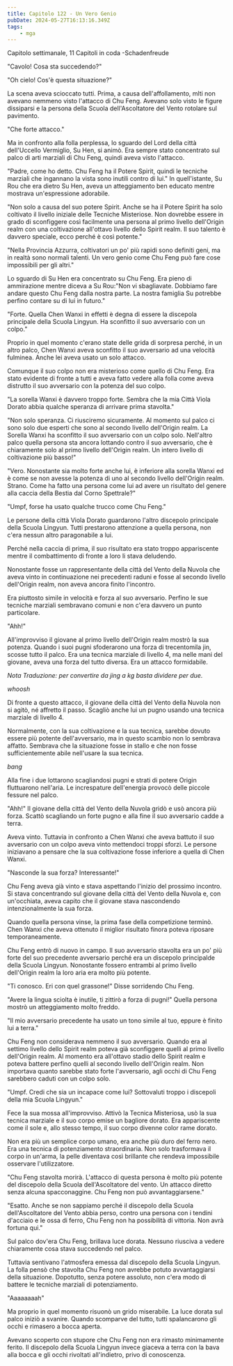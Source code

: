 ```yaml
---
title: Capitolo 122 - Un Vero Genio
pubDate: 2024-05-27T16:13:16.349Z
tags:
    - mga
---
```



Capitolo settimanale,
11 Capitoli in coda
-Schadenfreude


"Cavolo! Cosa sta succedendo?"


"Oh cielo! Cos'è questa situazione?"


La scena aveva scioccato tutti. Prima, a causa dell'affollamento, mlti non avevano nemmeno visto l'attacco di Chu Feng. Avevano solo visto le figure dissiparsi e la persona della Scuola dell'Ascoltatore del Vento rotolare sul pavimento.


"Che forte attacco."


Ma in confronto alla folla perplessa, lo sguardo del Lord della città dell'Uccello Vermiglio, Su Hen, si animò. Era sempre stato concentrato sul palco di arti marziali di Chu Feng, quindi aveva visto l'attacco.


"Padre, come ho detto. Chu Feng ha il Potere Spirit, quindi le tecniche marziali che ingannano la vista sono inutili contro di lui." In quell'istante, Su Rou che era dietro Su Hen, aveva un atteggiamento ben educato mentre mostrava un'espressione adorabile.


"Non solo a causa del suo potere Spirit. Anche se ha il Potere Spirit ha solo coltivato il livello iniziale delle Tecniche Misteriose. Non dovrebbe essere in grado di sconfiggere così facilmente una persona al primo livello dell'Origin realm con una coltivazione all'ottavo livello dello Spirit realm. Il suo talento è davvero speciale, ecco perché è così potente."


"Nella Provincia Azzurra, coltivatori un po' più rapidi sono definiti geni, ma in realtà sono normali talenti. Un vero genio come Chu Feng può fare cose impossibili per gli altri."


Lo sguardo di Su Hen era concentrato su Chu Feng. Era pieno di ammirazione mentre diceva a Su Rou:"Non vi sbagliavate. Dobbiamo fare andare questo Chu Feng dalla nostra parte. La nostra famiglia Su potrebbe perfino contare su di lui in futuro."


"Forte. Quella Chen Wanxi in effetti è degna di essere la discepola principale della Scuola Lingyun. Ha sconfitto il suo avversario con un colpo."


Proprio in quel momento c'erano state delle grida di sorpresa perché, in un altro palco, Chen Wanxi aveva sconfitto il suo avversario ad una velocità fulminea. Anche lei aveva usato un solo attacco.


Comunque il suo colpo non era misterioso come quello di Chu Feng. Era stato evidente di fronte a tutti e aveva fatto vedere alla folla come aveva distrutto il suo avversario con la potenza del suo colpo.


"La sorella Wanxi è davvero troppo forte. Sembra che la mia Città Viola Dorato abbia qualche speranza di arrivare prima stavolta."


"Non solo speranza. Ci riusciremo sicuramente. Al momento sul palco ci sono solo due esperti che sono al secondo livello dell'Origin realm. La Sorella Wanxi ha sconfitto il suo avversario con un colpo solo. Nell'altro palco quella persona sta ancora lottando contro il suo avversario, che è chiaramente solo al primo livello dell'Origin realm. Un intero livello di coltivazione più basso!"


"Vero. Nonostante sia molto forte anche lui, è inferiore alla sorella Wanxi ed è come se non avesse la potenza di uno al secondo livello dell'Origin realm. Strano. Come ha fatto una persona come lui ad avere un risultato del genere alla caccia della Bestia dal Corno Spettrale?"


"Umpf, forse ha usato qualche trucco come Chu Feng."


Le persone della città Viola Dorato guardarono l'altro discepolo principale della Scuola Lingyun. Tutti prestarono attenzione a quella persona, non c'era nessun altro paragonabile a lui.


Perché nella caccia di prima, il suo risultato era stato troppo appariscente mentre il combattimento di fronte a loro li stava deludendo.


Nonostante fosse un rappresentante della città del Vento della Nuvola che aveva vinto in continuazione nei precedenti raduni e fosse al secondo livello dell'Origin realm, non aveva ancora finito l'incontro.


Era piuttosto simile in velocità e forza al suo avversario. Perfino le sue tecniche marziali sembravano comuni e non c'era davvero un punto particolare.


"Ahh!"


All'improvviso il giovane al primo livello dell'Origin realm mostrò la sua potenza. Quando i suoi pugni sfoderarono una forza di trecentomila jin, scosse tutto il palco. Era una tecnica marziale di livello 4, ma nelle mani del giovane, aveva una forza del tutto diversa. Era un attacco formidabile.


<em>Nota Traduzione: per convertire da jing a kg basta dividere per due.</em>


*whoosh*


Di fronte a questo attacco, il giovane della città del Vento della Nuvola non si agitò, né affretto il passo. Scagliò anche lui un pugno usando una tecnica marziale di livello 4.


Normalmente, con la sua coltivazione e la sua tecnica, sarebbe dovuto essere più potente dell'avversario, ma in questo scambio non lo sembrava affatto. Sembrava che la situazione fosse in stallo e che non fosse sufficientemente abile nell'usare la sua tecnica.


*bang*


Alla fine i due lottarono scagliandosi pugni e strati di potere Origin fluttuarono nell'aria. Le increspature dell'energia provocò delle piccole fessure nel palco.


"Ahh!" Il giovane della città del Vento della Nuvola gridò e usò ancora più forza.
Scattò scagliando un forte pugno e alla fine il suo avversario cadde a terra.


Aveva vinto. Tuttavia in confronto a Chen Wanxi che aveva battuto il suo avversario con un colpo aveva vinto mettendoci troppi sforzi. Le persone iniziavano a pensare che la sua coltivazione fosse inferiore a quella di Chen Wanxi.


"Nasconde la sua forza? Interessante!"


Chu Feng aveva già vinto e stava aspettando l'inizio del prossimo incontro. Si stava concentrando sul giovane della città del Vento della Nuvola e, con un'occhiata, aveva capito che il giovane stava nascondendo intenzionalmente la sua forza.


Quando quella persona vinse, la prima fase della competizione terminò. Chen Wanxi che aveva ottenuto il miglior risultato finora poteva riposare temporaneamente.


Chu Feng entrò di nuovo in campo. Il suo avversario stavolta era un po' più forte del suo precedente avversario perché era un discepolo principalde della Scuola Lingyun. Nonostante fossero entrambi al primo livello dell'Origin realm la loro aria era molto più potente.


"Ti conosco. Eri con quel grassone!" Disse sorridendo Chu Feng.


"Avere la lingua sciolta è inutile, ti zittirò a forza di pugni!" Quella persona mostrò un atteggiamento molto freddo.


"Il mio avversario precedente ha usato un tono simile al tuo, eppure è finito lui a terra."


Chu Feng non considerava nemmeno il suo avversario. Quando era al settimo livello dello Spirit realm poteva già sconfiggere quelli al primo livello dell'Origin realm. Al momento era all'ottavo stadio dello Spirit realm e poteva battere perfino quelli al secondo livello dell'Origin realm. Non importava quanto sarebbe stato forte l'avversario, agli occhi di Chu Feng sarebbero caduti con un colpo solo.


"Umpf. Credi che sia un incapace come lui? Sottovaluti troppo i discepoli della mia Scuola Lingyun."


Fece la sua mossa all'improvviso. Attivò la Tecnica Misteriosa, usò la sua tecnica marziale e il suo corpo emise un bagliore dorato. Era appariscente come il sole e, allo stesso tempo, il suo corpo divenne color rame dorato.


Non era più un semplice corpo umano, era anche più duro del ferro nero. Era una tecnica di potenziamento straordinaria. Non solo trasformava il corpo in un'arma, la pelle diventava così brillante che rendeva impossibile osservare l'utilizzatore.


"Chu Feng stavolta morirà. L'attacco di questa persona è molto più potente del discepolo della Scuola dell'Ascoltatore del vento. Un attacco diretto senza alcuna spacconaggine. Chu Feng non può avvantaggiarsene."


"Esatto. Anche se non sappiamo perché il discepolo della Scuola dell'Ascoltatore del Vento abbia perso, contro una persona con i tendini d'acciaio e le ossa di ferro, Chu Feng non ha possibilità di vittoria. Non avrà fortuna qui."


Sul palco dov'era Chu Feng, brillava luce dorata. Nessuno riusciva a vedere chiaramente cosa stava succedendo nel palco.


Tuttavia sentivano l'atmosfera emessa dal discepolo della Scuola Lingyun. La folla pensò che stavolta Chu Feng non avrebbe potuto avvantaggiarsi della situazione. Dopotutto, senza potere assoluto, non c'era modo di battere le tecniche marziali di potenziamento.


"Aaaaaaaah"


Ma proprio in quel momento risuonò un grido miserabile. La luce dorata sul palco iniziò a svanire. Quando scomparve del tutto, tutti spalancarono gli occhi e rimasero a bocca aperta.


Avevano scoperto con stupore che Chu Feng non era rimasto minimamente ferito. Il discepolo della Scuola Lingyun invece giaceva a terra con la bava alla bocca e gli occhi rivoltati all'indietro, privo di conoscenza.





